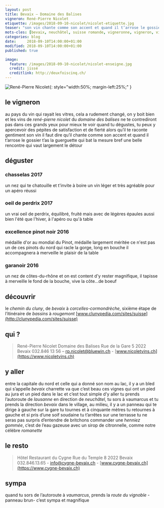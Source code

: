 ```yaml
---
layout: post
title: Bevaix — Domaine des Balises
vigneron: René-Pierre Nicolet
etiquette: /images/2018-09-10-nicolet/nicolet-etiquette.jpg
teaser: "son vin chante comme son accent et quand il t’arrose le gossier t’as la guerguette qui bat la mesure"
mots-cles: [bevaix, neuchâtel, suisse romande, vigneronne, vigneron, vin, non filtré, cépage, cave, bouteille, terroir, degustation, 5dl, 7dl, 50cl, 70cl, 75cl]
categories: blog
date:     2018-09-10T14:00:00+01:00
modified: 2018-09-10T14:00:00+01:00
published: true

image:
  feature: /images/2018-09-10-nicolet/nicolet-enseigne.jpg
  credit: jissé
  creditlink: http://deuxfoiscinq.ch/
---
```


![René-Pierre Nicolet][i1]{: style="width:50%; margin-left:25%;" }

[i1]: ../../images/2018-09-10-nicolet/nicolet-vigneron.jpg

## le vigneron
au pays du vin qui rayait les vitres, cela a rudement changé, on y boit bien et les vins de *rené-pierre nicolet* du *domaine des balises* ne te contrediront pas
dans ces grands yeux pour mieux te voir quand tu dégustes, tu peux y apercevoir des pépites de satisfaction et de fierté alors qu’il te raconte gentiment son vin
il faut dire qu’il chante comme son accent et quand il t’arrose le gossier t’as la guerguette qui bat la mesure
bref une belle rencontre qui vaut largement le détour

## déguster
### chasselas 2017
un nez qui te chatouille et t'invite à boire un vin léger et très agréable
pour un apéro réussi

### oeil de perdrix 2017
un vrai oeil de perdrix, équilibré, fruité mais avec de légères épaules
aussi bien l'été que l'hiver, à l'apéro ou qu'à table

### excellence pinot noir 2016
médaille d'or au mondial du Pinot, médaille largement méritée
ce n'est pas un de ces pinots du nord qui racle la gorge, long en bouche il accompagnera à merveille le plaisir de la table

### garanoir 2016
un nez de côtes-du-rhône et on est content d'y rester
magnifique, il tapisse à merveille le fond de la bouche, vive la côte...de boeuf

## découvrir
le *chemin du cluny*, de *bevaix* à *corcelles-cormondrèche*, sixième étape de l’itinéraire de *bassins* à *rougemont* [www.clunypedia.com/sites/suisse](http://clunypedia.com/sites/suisse)

## qui ?
> René-Pierre Nicolet
> Domaine des Balises
> Rue de la Gare 5
> 2022 Bevaix
032.846 13 56 – [rp.nicolet@bluewin.ch](mailto:rp.nicolet@bluewin.ch) - [www.nicoletvins.ch](https://www.nicoletvins.ch)

## y aller
entre la capitale du nord et celle qui a donné son nom au lac, il y a un bled qui s’appelle *bevaix*
charrette va que c’est beau ces vignes qui ont un pied au jura et un pied dans le lac
et c’est tout simple d’y aller
tu prends l’autoroute de *lausanne* en direction de *neuchâtel*, tu sors à vaumarcus et tu prends la direction *bevaix*
dans le village, au milieu, il y a un panneau qui te dirige à gauche sur la gare
tu tournes et à cinquante mètres tu retournes à gauche et si pris d’une soif soudaine tu t’arrêtes sur une terrasse tu ne seras pas surpris d’entendre de britchons commander une *henniez gommée*, c’est de l’eau gazeuse avec un sirop de citronnelle, comme notre célèbre *romanette*

## le resto
> Hôtel Restaurant du Cygne
> Rue du Temple 8
> 2022 Bevaix
032.846.13.65 - [info@cygne-bevaix.ch](mailto:info@cygne-bevaix.ch) - [www.cygne-bevaix.ch](https://www.cygne-bevaix.ch)

## sympa
quand tu sors de l’autoroute à *vaumarcus*, prends la *route du vignoble* -panneau brun- c’est sympa et magnifique
